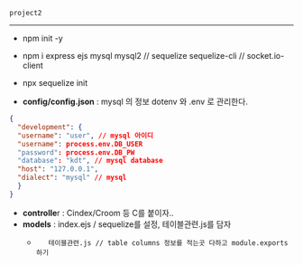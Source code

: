 `project2`

<hr>


* npm init -y 
* npm i express ejs mysql mysql2  // sequelize sequelize-cli // socket.io-client  
* npx sequelize init


* **config/config.json** : mysql 의 정보 dotenv 와 .env 로 관리한다.
```json
{
  "development": {
  "username": "user", // mysql 아이디 
  "username": process.env.DB_USER
  "password": process.env.DB_PW
  "database": "kdt", // mysql database
  "host": "127.0.0.1",
  "dialect": "mysql" // mysql
  }
}
  ```

* **controlle**r : Cindex/Croom 등 C를 붙이자..
* **models** : index.ejs / sequelize를 설정, 테이블관련.js를 담자
  *        테이블관련.js // table columns 정보를 적는곳 다하고 module.exports 하기 
